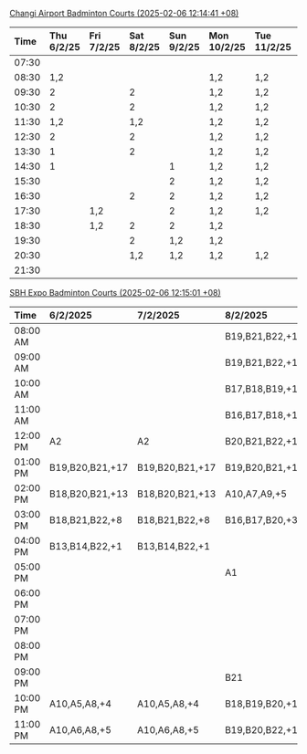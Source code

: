 [Changi Airport Badminton Courts (2025-02-06 12:14:41 +08)](https://www.carc.org.sg/FacilityBooking.aspx)

| Time   | Thu 6/2/25   | Fri 7/2/25   | Sat 8/2/25   | Sun 9/2/25   | Mon 10/2/25   | Tue 11/2/25   | Wed 12/2/25   |
|:-------|:-------------|:-------------|:-------------|:-------------|:--------------|:--------------|:--------------|
| 07:30  |              |              |              |              |               |               |               |
| 08:30  | 1,2          |              |              |              | 1,2           | 1,2           | 1,2           |
| 09:30  | 2            |              | 2            |              | 1,2           | 1,2           | 1,2           |
| 10:30  | 2            |              | 2            |              | 1,2           | 1,2           | 1,2           |
| 11:30  | 1,2          |              | 1,2          |              | 1,2           | 1,2           | 1,2           |
| 12:30  | 2            |              | 2            |              | 1,2           | 1,2           | 1,2           |
| 13:30  | 1            |              | 2            |              | 1,2           | 1,2           | 1,2           |
| 14:30  | 1            |              |              | 1            | 1,2           | 1,2           | 1,2           |
| 15:30  |              |              |              | 2            | 1,2           | 1,2           | 1,2           |
| 16:30  |              |              | 2            | 2            | 1,2           | 1,2           | 1,2           |
| 17:30  |              | 1,2          |              | 2            | 1,2           | 1,2           | 2             |
| 18:30  |              | 1,2          | 2            | 2            | 1,2           |               | 2             |
| 19:30  |              |              | 2            | 1,2          | 1,2           |               | 1,2           |
| 20:30  |              |              | 1,2          | 1,2          | 1,2           | 1,2           | 1,2           |
| 21:30  |              |              |              |              |               |               |               |

[SBH Expo Badminton Courts (2025-02-06 12:15:01 +08)](https://singaporebadmintonhall.getomnify.com/widgets/O3MRKGBH359GA55KHMG1RD)

| Time     | 6/2/2025        | 7/2/2025        | 8/2/2025        | 9/2/2025        | 10/2/2025       | 11/2/2025      | 12/2/2025      |
|:---------|:----------------|:----------------|:----------------|:----------------|:----------------|:---------------|:---------------|
| 08:00 AM |                 |                 | B19,B21,B22,+14 |                 | B20,B21,B22,+6  | B19,B21,B22,+9 | B19,B21,B22,+9 |
| 09:00 AM |                 |                 | B19,B21,B22,+15 |                 |                 | B19,B21,B22,+9 | B19,B21,B22,+9 |
| 10:00 AM |                 |                 | B17,B18,B19,+12 |                 |                 | B19,B21,B22,+6 | B19,B21,B22,+5 |
| 11:00 AM |                 |                 | B16,B17,B18,+11 |                 |                 | B20,B21,B22,+5 | B19,B21,B22,+6 |
| 12:00 PM | A2              | A2              | B20,B21,B22,+17 | A4,A6           |                 | B19,B21,B22,+9 | B19,B21,B22,+9 |
| 01:00 PM | B19,B20,B21,+17 | B19,B20,B21,+17 | B19,B20,B21,+18 |                 | A5,A7,A8,+4     | B19,B21,B22,+9 | B19,B21,B22,+9 |
| 02:00 PM | B18,B20,B21,+13 | B18,B20,B21,+13 | A10,A7,A9,+5    |                 |                 | B19,B21,B22,+6 | B19,B21,B22,+8 |
| 03:00 PM | B18,B21,B22,+8  | B18,B21,B22,+8  | B16,B17,B20,+3  |                 |                 | B12            | B19,B20,B21,+5 |
| 04:00 PM | B13,B14,B22,+1  | B13,B14,B22,+1  |                 |                 |                 |                | B13,B16,B21,+2 |
| 05:00 PM |                 |                 | A1              |                 |                 | B12,B13,B14    |                |
| 06:00 PM |                 |                 |                 |                 |                 |                |                |
| 07:00 PM |                 |                 |                 |                 | A7,A8           |                |                |
| 08:00 PM |                 |                 |                 |                 | B20,B21,B22,+7  |                |                |
| 09:00 PM |                 |                 | B21             | B11,B13         | B20,B21,B22,+13 |                |                |
| 10:00 PM | A10,A5,A8,+4    | A10,A5,A8,+4    | B18,B19,B20,+15 | B20,B21,B22,+15 | A10,A8,A9,+7    |                |                |
| 11:00 PM | A10,A6,A8,+5    | A10,A6,A8,+5    | B19,B20,B22,+16 | B20,B21,B22,+16 | A10,A8,A9,+7    |                |                |
